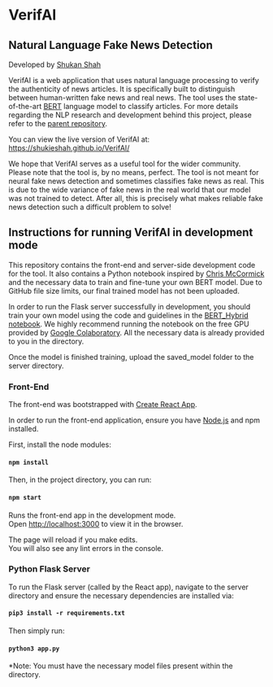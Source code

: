 # VerifAI

## Natural Language Fake News Detection

Developed by [Shukan Shah](https://github.com/shukieshah)

VerifAI is a web application that uses natural language processing to verify the authenticity of news articles. It is specifically built to distinguish between human-written fake news and real news. The tool uses the state-of-the-art [BERT](https://arxiv.org/pdf/1810.04805.pdf) language model to classify articles. For more details regarding the NLP research and development behind this project, please refer to the [parent repository](https://github.com/jpyneni3/Fake_News_Detector).

You can view the live version of VerifAI at: https://shukieshah.github.io/VerifAI/

We hope that VerifAI serves as a useful tool for the wider community. Please note that the tool is, by no means, perfect. The tool is not meant for neural fake news detection and sometimes classifies fake news as real. This is due to the wide variance of fake news in the real world that our model was not trained to detect. After all, this is precisely what makes reliable fake news detection such a difficult problem to solve!

## Instructions for running VerifAI in development mode

This repository contains the front-end and server-side development code for the tool. It also contains a Python notebook inspired by [Chris McCormick](https://mccormickml.com/2019/07/22/BERT-fine-tuning/) and the necessary data to train and fine-tune your own BERT model. Due to GitHub file size limits, our final trained model has not been uploaded.

In order to run the Flask server successfully in development, you should train your own model using the code and guidelines in the [BERT_Hybrid notebook](./server/Model-Training/BERT_Hybrid.ipynb). We highly recommend running the notebook on the free GPU provided by [Google Colaboratory](https://colab.research.google.com/notebooks/intro.ipynb#recent=true). All the necessary data is already provided to you in the directory.

Once the model is finished training, upload the saved_model folder to the server directory.

### Front-End

The front-end was bootstrapped with [Create React App](https://github.com/facebook/create-react-app).

In order to run the front-end application, ensure you have [Node.js](https://nodejs.org/en/) and npm installed.

First, install the node modules:

#### `npm install`

Then, in the project directory, you can run:

#### `npm start`

Runs the front-end app in the development mode.<br />
Open [http://localhost:3000](http://localhost:3000) to view it in the browser.

The page will reload if you make edits.<br />
You will also see any lint errors in the console.

### Python Flask Server

To run the Flask server (called by the React app), navigate to the server directory and ensure the necessary dependencies are installed via:

#### `pip3 install -r requirements.txt`

Then simply run:

#### `python3 app.py`

*Note: You must have the necessary model files present within the directory.
